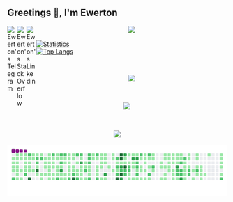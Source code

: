 ## Greetings 👋, I'm Ewerton

<a href="https://t.me/ewertonbello">
  <img align="left" alt="Ewerton's Telegram" width="22px" src="https://cdn.jsdelivr.net/npm/simple-icons@v3/icons/telegram.svg" />
</a>
<a href="https://pt.stackoverflow.com/users/104420/ewerton-belo">
  <img align="left" alt="Ewerton's StackOverflow" width="22px" src="https://cdn.jsdelivr.net/npm/simple-icons@v3/icons/stackoverflow.svg" />
</a>
<a href="https://www.linkedin.com/in/ewertonbelo/">
  <img align="left" alt="Ewerton's Linkedin" width="22px" src="https://cdn.jsdelivr.net/npm/simple-icons@v3/icons/linkedin.svg" />
</a>


<div align="center">
  <img src="https://camo.githubusercontent.com/ddbe573916c6d4c079c9611baecb66006835f3382c502924ee8809576697f557/68747470733a2f2f63646e2e6472696262626c652e636f6d2f75736572732f3233393735352f73637265656e73686f74732f343535373531352f30312d626f62612d666574745f737469636b65725f6461766567616d657a2e676966">
</div>

<div align="start">

[![Statistics](https://github-readme-stats.vercel.app/api?username=EwertonBello&amp;show_icons=true)](https://github.com/EwertonBello?tab=repositories)
<br>
[![Top Langs](https://github-readme-stats.vercel.app/api/top-langs/?username=EwertonBello&amp;layout=compact&amp;hide=html,css&amp;langs_count=10)](https://github.com/EwertonBello?tab=repositories)

</div>

<br>  
<p align="center">
  <img src="https://github-profile-trophy.vercel.app/?username=ewertonbello">
</p>

<br>  
<p align="center">
  <img src="https://github-readme-streak-stats.herokuapp.com/?user=ewertonbello">
</p>
<br>  

<p align="center">
  <img src="https://visitor-badge.laobi.icu/badge?page_id=ewertonbello">
</p>

<p align="center">
  <img src="https://github.com/EwertonBello/EwertonBello/blob/output/github-contribution-grid-snake.gif">
</p>

<!-- 
References
01 - https://github.com/n1nj4z33/n1nj4z33
02 - https://sayed.cyou/learning/how-to-enable-github-actions-on-your-profile-readme-for-a-snake-eating-contribution-graph-%F0%9F%90%8D-learn-from-tutorial/
-->
